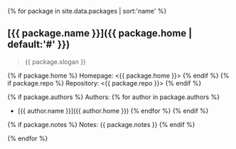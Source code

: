 {% for package in site.data.packages | sort:'name' %}
## [{{ package.name }}]({{ package.home | default:'#' }})

> {{ package.slogan }}

{% if package.home %}
Homepage: <{{ package.home }}>
{% endif %}
{% if package.repo %}
Repository: <{{ package.repo }}>
{% endif %}

{% if package.authors %}
Authors:
{% for author in package.authors %}
- [{{ author.name }}]({{ author.home }})
{% endfor %}
{% endif %}

{% if package.notes %}
Notes:
{{ package.notes }}
{% endif %}

{% endfor %}
